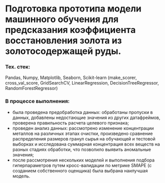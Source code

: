 # Подготовка прототипа модели машинного обучения для предсказания коэффициента восстановления золота из золотосодержащей руды. 

### Тех. стек: 
Pandas, Numpy, Matplotlib, Seaborn, Scikit-learn (make_scorer, cross_val_score, GridSearchCV, LinearRegression, DecisionTreeRegressor, RandomForestRegressor)

### В процессе выполнения:

- была проведена предобработка данных: обработаны пропуски в данных, добавлены недостающие значения из других датафреймов, проверена правильность расчета целевого признака; 
- проведен анализ данных: рассмотрено изменение концентрации металлов на различных этапах очистки, произведено сравнение распределения размеров гранул сырья на обучающей и тестовой выборках и исследована суммарная концентрация всех веществ на разных стадиях обработки, что позволило выявить аномальные значения;
- после рассмотрения нескольких моделей и выполнения подбора гиперпараметров путем кросс-валидации по метрике SMAPE (с созданием собственного оценщика) была выбрана наилучшая модель.
